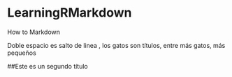 # LearningRMarkdown
How to Markdown

Doble espacio es salto de linea  , los gatos son títulos, entre más gatos, más pequeños

##Este es un segundo título
